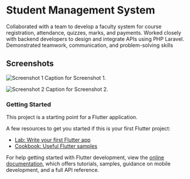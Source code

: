 # Student Management System

Collaborated with a team to develop a faculty system for course registration, attendance, quizzes, marks, and 
payments.
Worked closely with backend developers to design and integrate APIs using PHP Laravel.
Demonstrated teamwork, communication, and problem-solving skills
## Screenshots

![Screenshot 1](images/screenshot1.png)
Caption for Screenshot 1.

![Screenshot 2](images/screenshot2.png)
Caption for Screenshot 2.

### Getting Started

This project is a starting point for a Flutter application.

A few resources to get you started if this is your first Flutter project:

- [Lab: Write your first Flutter app](https://docs.flutter.dev/get-started/codelab)
- [Cookbook: Useful Flutter samples](https://docs.flutter.dev/cookbook)

For help getting started with Flutter development, view the
[online documentation](https://docs.flutter.dev/), which offers tutorials,
samples, guidance on mobile development, and a full API reference.

